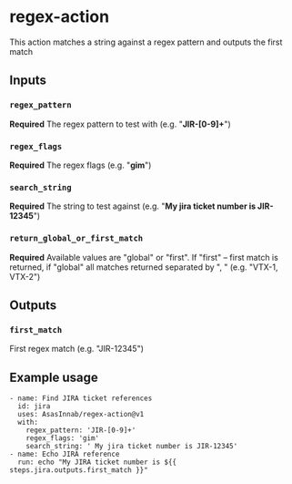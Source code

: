 
# regex-action
This action matches a string against a regex pattern and outputs the first match

## Inputs

### `regex_pattern`

**Required** The regex pattern to test with (e.g. "**JIR-[0-9]+**")

### `regex_flags`

**Required** The regex flags (e.g. "**gim**")

### `search_string`

**Required** The string to test against (e.g. "**My jira ticket number is JIR-12345**")

### `return_global_or_first_match`

**Required** Available values are "global" or "first". If "first" – first match is returned, if "global" all matches returned separated by ", " (e.g. "VTX-1, VTX-2")

## Outputs

### `first_match`

First regex match (e.g. "JIR-12345")

## Example usage

	- name: Find JIRA ticket references
	  id: jira
      uses: AsasInnab/regex-action@v1
      with:
	    regex_pattern: 'JIR-[0-9]+'
	    regex_flags: 'gim'
	    search_string: ' My jira ticket number is JIR-12345'
	- name: Echo JIRA reference
      run: echo "My JIRA ticket number is ${{ steps.jira.outputs.first_match }}"
